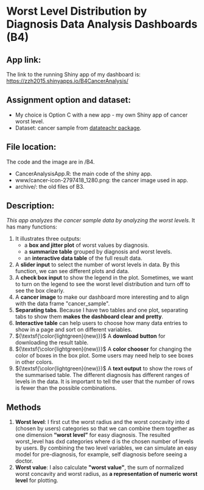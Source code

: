 # Worst Level Distribution by Diagnosis Data Analysis Dashboards (B4)


## App link:
The link to the running Shiny app of my dashboard is:
https://zzh2015.shinyapps.io/B4CancerAnalysis/

## Assignment option and dataset:
* My choice is Option C with a new app - my own Shiny app of cancer worst level.
* Dataset: cancer sample from [datateachr package](https://github.com/UBC-MDS/datateachr).

## File location:
The code and the image are in /B4.
* CancerAnalysisApp.R: the main code of the shiny app.
* www/cancer-icon-2797418_1280.png: the cancer image used in app.
* archive/: the old files of B3.

## Description:
_This app analyzes the cancer sample data by analyzing the worst levels._
It has many functions:
1. It illustrates three outputs:
     * a **box and jitter plot** of worst values by diagnosis.
     * a **summarize table** grouped by diagnosis and worst levels. 
     * an **interactive data table** of the full result data.
2. A **slider input** to select the number of worst levels in data. By this function, we can see different plots and data.
3. A **check box input** to show the legend in the plot. Sometimes, we want to turn on the legend to see the worst level distribution and turn off to see the box clearly.
4. A **cancer image** to make our dashboard more interesting and to align with the data frame "cancer_sample".
5. **Separating tabs**. Because I have two tables and one plot, separating tabs to show them **makes the dashboard clear and pretty**.
6. **Interactive table** can help users to choose how many data entries to show in a page and sort on different variables.
7. ${\textsf{\color{lightgreen}(new)}}$ A **download button** for downloading the result table.
8. ${\textsf{\color{lightgreen}(new)}}$ A **color chooser** for changing the color of boxes in the box plot. Some users may need help to see boxes in other colors.
9. ${\textsf{\color{lightgreen}(new)}}$ A **text output** to show the rows of the summarised table. The different diagnosis has different ranges of levels in the data. It is important to tell the user that the number of rows is fewer than the possible combinations.

## Methods
1. **Worst level**: I first cut the worst radius and the worst concavity into d (chosen by users) categories so that we can combine them together as one dimension **“worst level”** for easy diagnosis. The resulted worst_level has dxd categories where d is the chosen number of levels by users. By combining the two level variables, we can simulate an easy model for pre-diagnosis, for example, self diagnosis before seeing a doctor. 
2. **Worst value**: I also calculate **"worst value"**, the sum of normalized worst concavity and worst radius, as **a representation of numeric worst level** for plotting.

